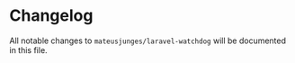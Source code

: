 # Changelog

All notable changes to `mateusjunges/laravel-watchdog` will be documented in this file.
